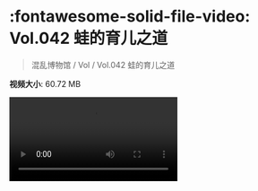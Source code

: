 # :fontawesome-solid-file-video: Vol.042 蛙的育儿之道

> 混乱博物馆 / Vol / Vol.042 蛙的育儿之道

**视频大小**: 60.72 MB

<div class="video"><video src="https://file.hsyhx.top/archive/混乱博物馆/Vol/Vol.042 蛙的育儿之道.mp4" controls preload>🤔 您的浏览器不支持 video 标签</video></div>